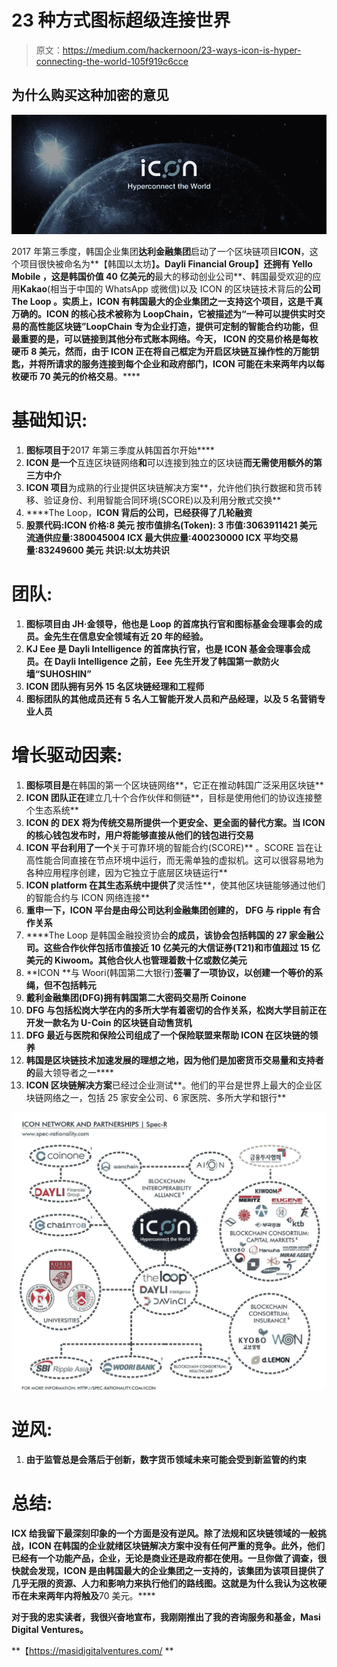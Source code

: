 # 23 种方式图标超级连接世界

> 原文：<https://medium.com/hackernoon/23-ways-icon-is-hyper-connecting-the-world-105f919c6cce>

## 为什么购买这种加密的意见

![](img/aa85bee5a69546affeee73dd1290479c.png)

2017 年第三季度，韩国企业集团**达利金融集团**启动了一个区块链项目**ICON**，这个项目很快被命名为**【韩国以太坊】**。Dayli Financial Group】还拥有 Yello Mobile ，这是韩国价值 40 亿美元的**最大的移动创业公司**、韩国最受欢迎的应用**Kakao**(相当于中国的 WhatsApp 或微信)以及 ICON 的区块链技术背后的**公司 **The Loop** 。实质上，ICON 有韩国最大的企业集团之一支持这个项目，这是千真万确的。ICON 的核心技术被称为 LoopChain，它被描述为“一种可以提供实时交易的高性能区块链”LoopChain 专为企业打造，提供可定制的智能合约功能，但最重要的是，可以链接到其他分布式账本网络。今天， **ICON 的交易价格是每枚硬币 8 美元**，然而，由于 ICON 正在将自己框定为开启区块链互操作性的万能钥匙，并将所请求的服务连接到每个企业和政府部门，ICON 可能在未来两年内以每枚硬币 70 美元的价格交易**。****

# **基础知识:**

1.  **图标项目于**2017 年第三季度从韩国首尔开始****
2.  **ICON 是一个**互连区块链网络**和**可以连接到独立的区块链**而无需使用额外的第三方中介**
3.  **ICON 项目**为成熟的行业提供区块链解决方案**，允许他们执行数据和货币转移、验证身份、利用智能合同环境(SCORE)以及利用分散式交换**
4.  ****The Loop，**ICON 背后的公司，已经获得了几轮融资**
5.  ****股票代码:ICON**
    价格:8 美元
    按市值排名(Token): 3
    市值:3063911421 美元
    流通供应量:380045004 ICX
    最大供应量:400230000 ICX
    平均交易量:83249600 美元
    共识:以太坊共识**

# **团队:**

1.  **图标项目由 JH·金领导，他也是 Loop 的首席执行官和图标基金会理事会的成员。金先生在信息安全领域有近 20 年的经验。**
2.  **KJ Eee 是 Dayli Intelligence 的首席执行官，也是 ICON 基金会理事会成员。在 Dayli Intelligence 之前，Eee 先生开发了韩国第一款防火墙“SUHOSHIN”**
3.  **ICON 团队拥有另外 15 名区块链经理和工程师**
4.  **图标团队的其他成员还有 **5 名人工智能开发人员和产品经理，以及 5 名营销专业人员****

# **增长驱动因素:**

1.  **图标项目是**在韩国的第一个区块链网络**，它正在推动韩国广泛采用区块链**
2.  **ICON 团队正在**建立几十个合作伙伴和侧链**，目标是使用他们的协议连接整个生态系统**
3.  **ICON 的 DEX 将为传统交易所提供一个更安全、更全面的替代方案。当 ICON 的核心钱包发布时，用户将能够直接从他们的钱包进行交易**
4.  **ICON 平台利用了一个**关于可靠环境的智能合约(SCORE)** 。SCORE 旨在让高性能合同直接在节点环境中运行，而无需单独的虚拟机。这可以很容易地为各种应用程序创建，因为它独立于底层区块链运行**
5.  **ICON platform 在其生态系统中提供了**灵活性**，使其他区块链能够通过他们的智能合约与 ICON 网络连接**
6.  **重申一下，ICON 平台是由母公司达利金融集团创建的， **DFG 与 ripple** 有合作关系**
7.  ****The Loop 是韩国金融投资协会**的成员，该协会包括韩国的 **27 家金融公司**。这些合作伙伴包括市值接近 10 亿美元的大信证券(T21)和市值超过 15 亿美元的 Kiwoom。其他合伙人也管理着数十亿或数亿美元**
8.  **ICON **与 Woori(韩国第二大银行)**签署了一项协议，以创建一个等价的系绳，但不包括韩元**
9.  **戴利金融集团(DFG)拥有韩国第二大密码交易所 Coinone**
10.  **DFG 与包括松岗大学在内的多所大学有着密切的合作关系，松岗大学目前正在开发一款名为 U-Coin 的区块链自动售货机**
11.  **DFG 最近与医院和保险公司组成了一个保险联盟来帮助 ICON 在区块链的领养**
12.  **韩国是区块链技术加速发展的理想之地，因为他们是加密货币交易量和支持者的**最大领导者之一****
13.  **ICON 区块链解决方案**已经过企业测试**。他们的平台是世界上最大的企业区块链网络之一，包括 25 家安全公司、6 家医院、多所大学和银行**

**![](img/5905e338463d7c7097fdfec5e799fa9c.png)**

# **逆风:**

1.  **由于监管总是会落后于创新，数字货币领域未来可能会受到新监管的约束**

# **总结:**

**ICX 给我留下最深刻印象的一个方面是没有逆风。除了法规和区块链领域的一般挑战，ICON 在韩国的企业就绪区块链解决方案中没有任何严重的竞争。此外，他们已经有一个功能产品，企业，无论是商业还是政府都在使用。一旦你做了调查，很快就会发现，ICON 是由韩国最大的企业集团之一支持的，该集团为该项目提供了几乎无限的资源、人力和影响力来执行他们的路线图。这就是为什么我认为这枚硬币在未来两年内将触及**70 美元。****

**对于我的忠实读者，我很兴奋地宣布，我刚刚推出了我的咨询服务和基金，Masi Digital Ventures。**

**【https://masidigitalventures.com/ **